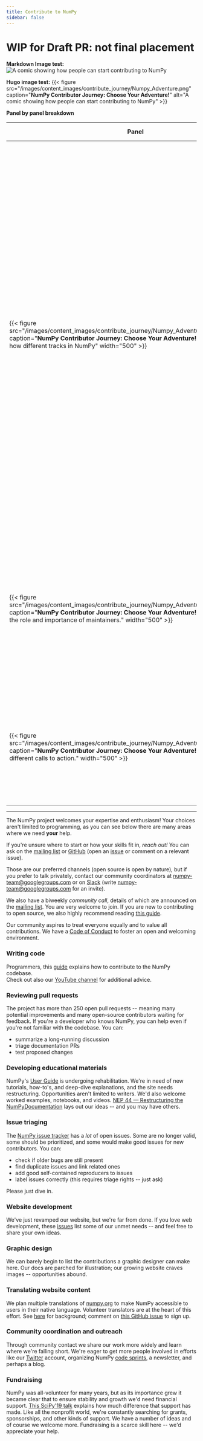 ```yaml
---
title: Contribute to NumPy
sidebar: false
---
```


# WIP for Draft PR: not final placement

**Markdown Image test:**
![A comic showing how people can start contributing to NumPy](images/content_images/contribute_journey/Numpy_Adventure.png)

**Hugo image test:**
{{< figure src="/images/content_images/contribute_journey/Numpy_Adventure.png" caption="**NumPy Contributor Journey: Choose Your Adventure!**" alt="A comic showing how people can start contributing to NumPy" >}}

**Panel by panel breakdown**

| Panel | Image Description | Copy/Script |
|---|---|---|
| {{< figure src="/images/content_images/contribute_journey/Numpy_Adventure_tracks.png" caption="**NumPy Contributor Journey: Choose Your Adventure!**" alt="A panel showing how different tracks in NumPy" width="500" >}}| A person excitedly holding up a sword. They are standing next to the NumPy logo and the various tracks in NumPy. The tracks are laid in a diverging tree-like pattern. The first track, the "Contributor Track", eventually unlocks the second track, the "Review Track", which unlocks the "Merge Track", which unlocks the last track, the "Maintainer Track". These tracks are represented by dots and the unlocking as keys. Each track is personified with a person wearing a hat.  | Choose your adventure! Start as a contributor! Once you gain enough experience, you can become a reviewer! And perhaps with enough experience and mentorship, you can merge PRs. |
| {{< figure src="/images/content_images/contribute_journey/Numpy_Adventure_maintainers.png" caption="**NumPy Contributor Journey: Choose Your Adventure!**" alt="A panel showing the role and importance of maintainers." width="500" >}} | A contributor with merge permissions is kneeling down, using their torch to light a campfire. Around the campfire are two maintainers. One is excitedly waving their arms, the other watches on proud and serene. | If you feel that fire within you,  to keep NumPy going, you can join as a maintainer! It's not a quick or easy path. But it's one worth having. Of course, not everyone should or wants to be a maintainer! You may decide to stay a regular contributor. Or review PRs every now and then. |
| {{< figure src="/images/content_images/contribute_journey/Numpy_Adventure_call_to_action.png" caption="**NumPy Contributor Journey: Choose Your Adventure!**" alt="A panel showing different calls to action." width="500" >}} | A person looking at a computer screen which shows a NumPy community call. An icon of Slack. | Your NumPy adventure is yours to choose! And the NumPy community wil be there with you every step of the way! Start your adventure by joining the NumPy Slack! Or join our community call (every 2 weeks, Wednesday at 6pm UTC). For calendars and links, check out: NumPy.org/community |

---
The NumPy project welcomes your expertise and enthusiasm!
Your choices aren't limited to programming, as you can
see below there are many areas where we need **your** help.

If you're unsure where to start or how your skills fit in, _reach out!_ You
can ask on the [mailing
list](https://mail.python.org/mailman/listinfo/numpy-discussion) or
[GitHub](http://github.com/numpy/numpy) (open an
[issue](https://github.com/numpy/numpy/issues) or comment on a relevant
issue).

Those are our preferred channels (open source is open by nature), but
if you prefer to talk privately, contact our community coordinators at
<numpy-team@googlegroups.com> or on [Slack](https://numpy-team.slack.com)
(write  <numpy-team@googlegroups.com> for an invite).

We also have a biweekly _community call_, details of which are announced on
the [mailing list](https://mail.python.org/mailman/listinfo/numpy-discussion).
You are very welcome to join.
If you are new to contributing to open source, we also highly recommend reading
[this guide](https://opensource.guide/how-to-contribute/).

Our community aspires to treat everyone equally and to value all
contributions. We have a [Code of Conduct](/code-of-conduct) to foster an open
and welcoming environment.

### Writing code

Programmers, this
[guide](https://numpy.org/devdocs/dev/index.html#development-process-summary)
explains how to contribute to the NumPy codebase.
<br>Check out also our [YouTube channel](https://www.youtube.com/playlist?list=PLCK6zCrcN3GXBUUzDr9L4__LnXZVtaIzS) for additional advice.


### Reviewing pull requests
The project has more than 250 open pull requests -- meaning many potential
improvements and many open-source contributors waiting for feedback. If you're
a developer who knows NumPy, you can help even if you're not familiar with the
codebase. You can:
* summarize a long-running discussion
* triage documentation PRs
* test proposed changes


### Developing educational materials

NumPy's [User Guide](https://numpy.org/devdocs) is undergoing rehabilitation.
We're in need of new tutorials, how-to's, and deep-dive explanations, and the
site needs restructuring. Opportunities aren't limited to writers. We'd also
welcome worked examples, notebooks, and videos. [NEP 44 — Restructuring the
NumPyDocumentation](https://numpy.org/neps/nep-0044-restructuring-numpy-docs.html)
lays out our ideas -- and you may have others.


### Issue triaging

The [NumPy issue tracker](https://github.com/numpy/numpy/issues) has a _lot_
of open issues. Some are no longer valid, some should be prioritized, and some
would make good issues for new contributors.  You can:

* check if older bugs are still present
* find duplicate issues and link related ones
* add good self-contained reproducers to issues
* label issues correctly (this requires triage rights -- just ask)

Please just dive in.


### Website development

We've just revamped our website, but we're far from done. If you love web
development, these
[issues](https://github.com/numpy/numpy.org/issues?q=is%3Aissue+is%3Aopen+label%3Adesign)
list some of our unmet needs -- and feel free to share your own ideas.


### Graphic design

We can barely begin to list the contributions a graphic designer can make here.
Our docs are parched for illustration; our growing website craves images --
opportunities abound.


### Translating website content

We plan multiple translations of [numpy.org](https://numpy.org) to make NumPy
accessible to users in their native language. Volunteer translators are at the heart
of this effort.  See
[here](https://numpy.org/neps/nep-0028-website-redesign.html#translation-multilingual-i18n)
for background; comment on [this GitHub
issue](https://github.com/numpy/numpy.org/issues/55) to sign up.


### Community coordination and outreach

Through community contact we share our work more widely and learn where we're
falling short. We're eager to get more people involved in efforts like our
[Twitter](https://twitter.com/numpy_team) account, organizing NumPy [code
sprints](https://scisprints.github.io/), a newsletter, and perhaps a blog.

### Fundraising

NumPy was all-volunteer for many years, but as its importance grew it became
clear that to ensure stability and growth we'd need financial support. [This
SciPy'19 talk](https://www.youtube.com/watch?v=dBTJD_FDVjU) explains how much
difference that support has made. Like all the nonprofit world, we're
constantly searching for grants, sponsorships, and other kinds of support. We
have a number of ideas and of course we welcome more. Fundraising is a scarce
skill here -- we'd appreciate your help.
